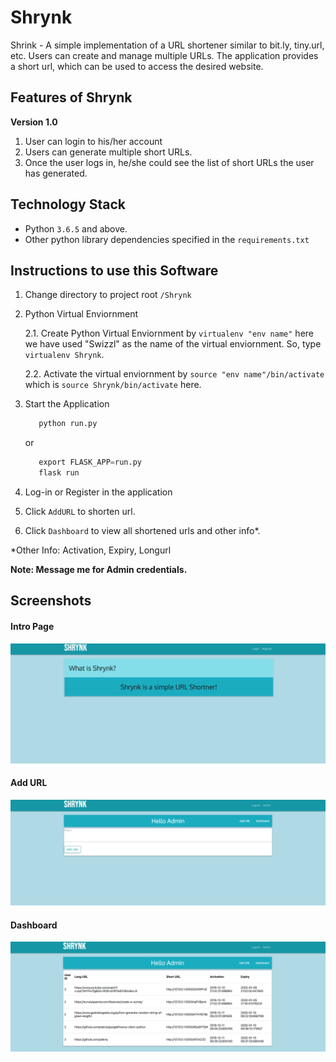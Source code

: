 # Shrynk

Shrink - A simple implementation of a URL shortener similar to bit.ly, tiny.url, etc. Users can create and manage multiple URLs. The application provides a short url, which can be used to access the desired website.

## Features of Shrynk

**Version 1.0**

1. User can login to his/her account
2. Users can generate multiple short URLs.
3. Once the user logs in, he/she could see the list of short URLs the user has generated. 

## Technology Stack

* Python ```3.6.5``` and above.
* Other python library dependencies specified in the ```requirements.txt```

## Instructions to use this Software

1. Change directory to project root ```/Shrynk```

2. Python Virtual Enviornment

    2.1. Create Python Virtual Enviornment by ```virtualenv "env name"``` here we have used "Swizzl" as the name of the virtual enviornment. So, type  ```virtualenv Shrynk```.
    
    2.2. Activate the virtual enviornment by ```source "env name"/bin/activate``` which is ```source Shrynk/bin/activate``` here. 

3. Start the Application

    ```python
       python run.py
    ``` 
   or  
    ```python
       export FLASK_APP=run.py
       flask run
    ```
4. Log-in or Register in the application
5. Click ```AddURL``` to shorten url. 
6. Click ```Dashboard``` to view all shortened urls and other info*.

*Other Info: Activation, Expiry, Longurl

**Note: Message me for Admin credentials.**

## Screenshots

#### Intro Page

![intro](https://github.com/JaganKaartik/Shrynk/blob/master/images/intro.png)

#### Add URL

![addurl](https://github.com/JaganKaartik/Shrynk/blob/master/images/addurl.png)

#### Dashboard

![dash](https://github.com/JaganKaartik/Shrynk/blob/master/images/dashboard.png)

